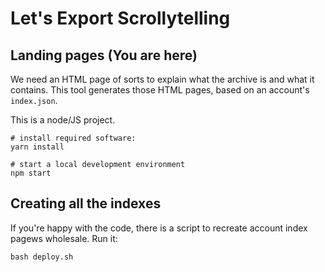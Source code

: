 # Let's Export Scrollytelling

## Landing pages **(You are here)**

We need an HTML page of sorts to explain what the archive is and what it
contains. This tool generates those HTML pages, based on an account's `index.json`.

This is a node/JS project.

``` shell
# install required software:
yarn install

# start a local development environment
npm start
```

## Creating all the indexes

If you're happy with the code, there is a script to recreate account
index pagews wholesale. Run it:

``` shell
bash deploy.sh
```
